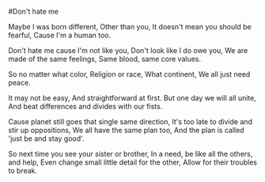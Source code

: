 #Don't hate me

<div class="verse">Maybe I was born different,
Other than you,
It doesn't mean you should be fearful,
Cause I'm a human too.

Don't hate me cause I'm not like you,
Don't look like I do owe you,
We are made of the same feelings,
Same blood, same core values.

So no matter what color,
Religion or race,
What continent,
We all just need peace.

It may not be easy,
And straightforward at first.
But one day we will all unite,
And beat differences and divides with our fists.

Cause planet still goes that single same direction,
It's too late to divide and stir up oppositions,
We all have the same plan too,
And the plan is called 'just be and stay good'.

So next time you see your sister or brother,
In a need, be like all the others, and help,
Even change small little detail for the other,
Allow for their troubles to break.
</div>
